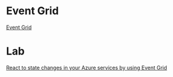 # Event Grid

[Event Grid](https://docs.microsoft.com/en-us/azure/event-grid/overview)

# Lab

[React to state changes in your Azure services by using Event Grid](https://docs.microsoft.com/en-us/learn/modules/react-to-state-changes-using-event-grid/)
